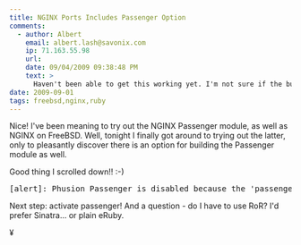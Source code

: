 ```yaml
---
title: NGINX Ports Includes Passenger Option
comments:
  - author: Albert
    email: albert.lash@savonix.com
    ip: 71.163.55.98
    url:
    date: 09/04/2009 09:38:48 PM
    text: >
      Haven't been able to get this working yet. I'm not sure if the build worked properly. I thought I might need to install passenger separately, but that seemed to try and install <a href="http://www.docunext.com/wiki/Apache">Apache</a>.
date: 2009-09-01
tags: freebsd,nginx,ruby
---
```

Nice! I've been meaning to try out the NGINX Passenger module, as well as NGINX on FreeBSD. Well, tonight I finally got around to trying out the latter, only to pleasantly discover there is an option for building the Passenger module as well.

Good thing I scrolled down!! :-)

<pre class="sh_sh">[alert]: Phusion Passenger is disabled because the 'passenger_root' option is not set. Please set this option if you want to enable Phusion Passenger.</pre>
Next step: activate passenger! And a question - do I have to use RoR? I'd prefer Sinatra... or plain eRuby.

¥

